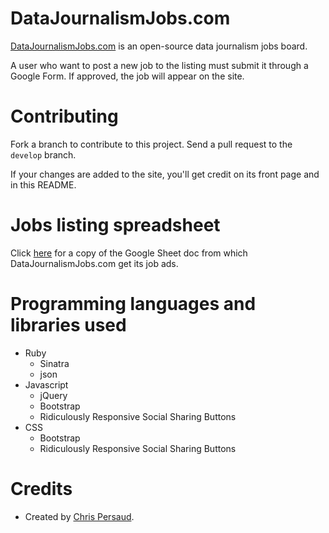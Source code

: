 # DataJournalismJobs.com
[DataJournalismJobs.com](http://datajournalismjobs.com) is an open-source data journalism jobs board.

A user who want to post a new job to the listing must submit it through a Google Form. If approved, the job will appear on the site. 

# Contributing
Fork a branch to contribute to this project.  Send a pull request to the `develop` branch.

If your changes are added to the site, you'll get credit on its front page and in this README.

# Jobs listing spreadsheet
Click [here](https://docs.google.com/spreadsheets/d/1A_SHZ8TGIZ3AMvurohiPLSB5biySZUFOqo9dOdWPofk) for a copy of the Google Sheet doc from which DataJournalismJobs.com get its job ads.

# Programming languages and libraries used
- Ruby 
  - Sinatra
  - json
- Javascript
  - jQuery
  - Bootstrap
  - Ridiculously Responsive Social Sharing Buttons
- CSS
  - Bootstrap
  - Ridiculously Responsive Social Sharing Buttons
  
# Credits
- Created by [Chris Persaud](http://ChrisPersaud.com).